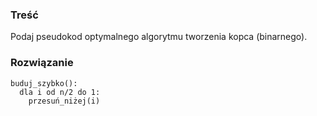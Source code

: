 ### Treść
Podaj pseudokod optymalnego algorytmu tworzenia kopca (binarnego).

### Rozwiązanie
```
buduj_szybko():
  dla i od n/2 do 1:
    przesuń_niżej(i)
```
